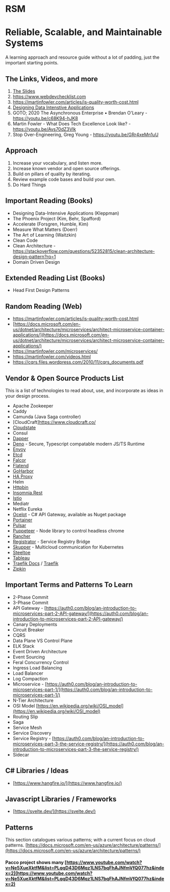 # RSM

# Reliable, Scalable, and Maintainable Systems
A learning approach and resource guide without a lot of padding, just the important starting points.
 
## The Links, Videos, and more
1. [The Slides](https://docs.google.com/presentation/d/1-uO8autZVvibD0zgQqmoMBnar17uZgJ6d9mA8KPf3q8/edit?usp=sharing)
1. https://www.webdevchecklist.com
1. https://martinfowler.com/articles/is-quality-worth-cost.html
1. [Designing Data Intenstive Applications](https://dataintensive.net/)
1. GOTO; 2020 The Asynchronous Enterprise • Brendan O'Leary - https://youtu.be/c68K94-hJK8
1. Martin Fowler - What Does Tech Excellence Look like? - https://youtu.be/Avs70dZ3Vlk
1. Stop Over-Engineering, Greg Young - https://youtu.be/GRr4xeMn1uU

## Approach
1. Increase your vocabulary, and listen more.
1. Increase known vendor and open source offerings.
1. Build on pillars of quality by iterating.
1. Review example code bases and build your own.
1. Do Hard Things

## Important Reading (Books)
* Designing Data-Intensive Applications (Kleppman)
* The Phoenix Project (Kim, Behr, Spafford)
* Accelerate (Forsgren, Humble, Kim)
* Measure What Matters (Doerr)
* The Art of Learning (Waitzkin)
* Clean Code
* Clean Architecture - https://stackoverflow.com/questions/52352815/clean-architecture-design-pattern?rq=1
* Domain Driven Design

## Extended Reading List (Books)
* Head First Design Patterns

## Random Reading (Web)
* https://martinfowler.com/articles/is-quality-worth-cost.html
* [https://docs.microsoft.com/en-us/dotnet/architecture/microservices/architect-microservice-container-applications/](https://docs.microsoft.com/en-us/dotnet/architecture/microservices/architect-microservice-container-applications/)
* https://martinfowler.com/microservices/
* https://martinfowler.com/videos.html
* https://cqrs.files.wordpress.com/2010/11/cqrs_documents.pdf

## Vendor & Open Source Products List
This is a list of technologies to read about, use, and incorporate as ideas in your design process.
* Apache Zookeeper
* Caddy
* Camunda (Java Saga controller)
* [CloudCraft]https://www.cloudcraft.co/
* [Cloudstate](https://cloudstate.io/)
* Consul
* [Dapper](https://dapper-tutorial.net/dapper)
* [Deno](https://deno.land/) - Secure, Typescript compatable modern JS/TS Runtime
* [Envoy](https://www.envoyproxy.io/)
* [Etcd](https://etcd.io/)
* [Falcor](https://auth0.com/blog/getting-started-with-falcor/)
* [Flatend](https://github.com/lithdew/flatend)
* [GoHarbor](https://goharbor.io/)
* [HA Proxy](https://www.haproxy.org/)
* Helm
* [Httpbin](http://httpbin.org/)
* [Insomnia.Rest](https://insomnia.rest/)
* [Istio](https://istio.io/)
* Mediatr
* Netflix Eureka
* [Ocelot](https://github.com/ThreeMammals/Ocelot) - C# API Gateway, available as Nuget package
* [Portainer](https://www.portainer.io/overview/)
* [Pulsar](https://github.com/apache/pulsar)
* [Puppeteer](https://developers.google.com/web/tools/puppeteer/) - Node library to control headless chrome
* [Rancher](https://rancher.com/)
* [Registrator](http://gliderlabs.github.io/registrator/latest/) - Service Registry Bridge
* [Skupper](https://skupper.io/) - Multicloud communication for Kubernetes
* [Steeltoe](https://steeltoe.io/)
* [Tableau](https://www.tableau.com/)
* [Traefik Docs](https://docs.traefik.io/) / [Traefik](https://containo.us/traefik/)
* [Zipkin](https://zipkin.io/)

## Important Terms and Patterns To Learn
* 2-Phase Commit
* 3-Phase Commit
* API Gateway - [https://auth0.com/blog/an-introduction-to-microservices-part-2-API-gateway/](https://auth0.com/blog/an-introduction-to-microservices-part-2-API-gateway/)
* Canary Deployments
* Circuit Breaker
* CQRS
* Data Plane VS Control Plane
* ELK Stack
* Event Driven Architecture
* Event Sourcing
* Feral Concurrency Control
* Ingress Load Balancing
* Load Balancer
* Log Compaction
* Microservice - [https://auth0.com/blog/an-introduction-to-microservices-part-1/](https://auth0.com/blog/an-introduction-to-microservices-part-1/)
* N-Tier Architecture
* OSI Model [https://en.wikipedia.org/wiki/OSI_model](https://en.wikipedia.org/wiki/OSI_model)
* Routing Slip
* Saga
* Service Mesh
* Service Discovery 
* Service Registry - [https://auth0.com/blog/an-introduction-to-microservices-part-3-the-service-registry/](https://auth0.com/blog/an-introduction-to-microservices-part-3-the-service-registry/)
* Sidecar

## C# Libraries / Ideas
* [https://www.hangfire.io/](https://www.hangfire.io/)

## Javascript Libraries / Frameworks
* [https://svelte.dev/](https://svelte.dev/)

## Patterns
This section catalogues various patterns; with a current focus on cloud patterns.
[https://docs.microsoft.com/en-us/azure/architecture/patterns/](https://docs.microsoft.com/en-us/azure/architecture/patterns/)

#### Pacco project shows many [https://www.youtube.com/watch?v=Ne5XueXktfM&list=PLqqD43D6Mqz1LNS7bqFhAJNfmVfQ077hz&index=2](https://www.youtube.com/watch?v=Ne5XueXktfM&list=PLqqD43D6Mqz1LNS7bqFhAJNfmVfQ077hz&index=2)


